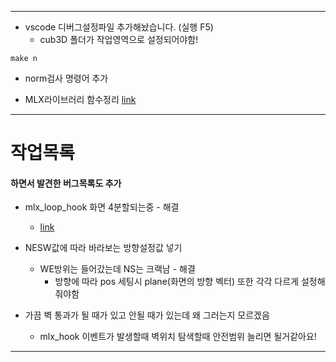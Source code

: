 -------------------

+ vscode 디버그설정파일 추가해놨습니다. (실행 F5)
	+ cub3D 폴더가 작업영역으로 설정되어야함!

```
make n
```
+ norm검사 명령어 추가

+ MLX라이브러리 함수정리 [link](https://velog.io/@xhseb/solong-mlxMiniLibX-%ED%95%A8%EC%88%98-%EC%A0%95%EB%A6%AC)

-------------------
# 작업목록
#### 하면서 발견한 버그목록도 추가
+ mlx_loop_hook 화면 4분할되는중 - 해결
	+ [link](https://stdbc.tistory.com/62)


+ NESW값에 따라 바라보는 방향설정값 넣기
	+ WE방위는 들어갔는데 NS는 크랙남 - 해결
		+ 방향에 따라 pos 세팅시 plane(화면의 방향 벡터) 또한 각각 다르게 설정해줘야함

+ 가끔 벽 통과가 될 때가 있고 안될 때가 있는데 왜 그러는지 모르겠음
	+ mlx_hook 이벤트가 발생할때 벽위치 탐색할때 안전범위 늘리면 될거같아요!
-------------------
